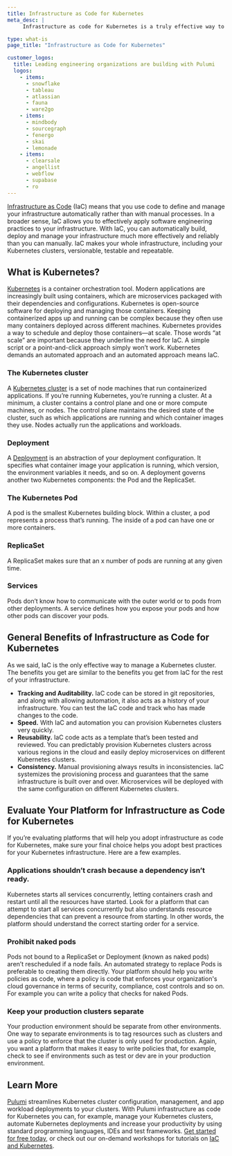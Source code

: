 ```yaml
---
title: Infrastructure as Code for Kubernetes
meta_desc: |
     Infrastructure as code for Kubernetes is a truly effective way to manage your clusters, making them versionable, testable and scalable.

type: what-is
page_title: "Infrastructure as Code for Kubernetes"

customer_logos:
  title: Leading engineering organizations are building with Pulumi
  logos:
    - items:
      - snowflake
      - tableau
      - atlassian
      - fauna
      - ware2go
    - items:
      - mindbody
      - sourcegraph
      - fenergo
      - skai
      - lemonade
    - items:
      - clearsale
      - angellist
      - webflow
      - supabase
      - ro
---
```


[Infrastructure as Code](/what-is/what-is-infrastructure-as-code/) (IaC) means that you use code to define and manage your infrastructure automatically rather than with manual processes. In a broader sense, IaC allows you to effectively apply software engineering practices to your infrastructure. With IaC, you can automatically build, deploy and manage your infrastructure much more effectively and reliably than you can manually. IaC makes your whole infrastructure, including your Kubernetes clusters, versionable, testable and repeatable.

## What is Kubernetes?

[Kubernetes](/blog/kubernetes-fundamentals-part-one/) is a container orchestration tool. Modern applications are increasingly built using containers, which are microservices packaged with their dependencies and configurations. Kubernetes is open-source software for deploying and managing those containers. Keeping containerized apps up and running can be complex because they often use many containers deployed across different machines. Kubernetes provides a way to schedule and deploy those containers—at scale. Those words “at scale” are important because they underline the need for IaC. A simple script or a point-and-click approach simply won’t work. Kubernetes demands an automated approach and an automated approach means IaC.

### The Kubernetes cluster

A [Kubernetes cluster](/blog/kubernetes-fundamentals-part-one#anatomy-of-a-cluster) is a set of node machines that run containerized applications. If you’re running Kubernetes, you’re running a cluster. At a minimum, a cluster contains a control plane and one or more compute machines, or nodes. The control plane maintains the desired state of the cluster, such as which applications are running and which container images they use. Nodes actually run the applications and workloads.

### Deployment

A [Deployment](/blog/kubernetes-fundamentals-part-one#deployment) is an abstraction of your deployment configuration. It specifies what container image your application is running, which version, the environment variables it needs, and so on. A deployment governs another two Kubernetes components: the Pod and the ReplicaSet.

### The Kubernetes Pod

A pod is the smallest Kubernetes building block. Within a cluster, a pod represents a process that’s running. The inside of a pod can have one or more containers.

### ReplicaSet

A ReplicaSet makes sure that an x number of pods are running at any given time.

### Services

Pods don’t know how to communicate with the outer world or to pods from other deployments. A service defines how you expose your pods and how other pods can discover your pods.

## General Benefits of Infrastructure as Code for Kubernetes

As we said, IaC is the only effective way to manage a Kubernetes cluster. The benefits you get are similar to the benefits you get from IaC for the rest of your infrastructure.

- **Tracking and Auditability.** IaC code can be stored in git repositories, and along with allowing automation, it also acts as a history of your infrastructure. You can test the IaC code and track who has made changes to the code.
- **Speed.** With IaC and automation you can provision Kubernetes clusters very quickly.
- **Reusability.** IaC code acts as a template that’s been tested and reviewed. You can predictably provision Kubernetes clusters across various regions in the cloud and easily deploy microservices on different Kubernetes clusters.
- **Consistency.** Manual provisioning always results in inconsistencies. IaC systemizes the provisioning process and guarantees that the same infrastructure is built over and over. Microservices will be deployed with the same configuration on different Kubernetes clusters.

## Evaluate Your Platform for Infrastructure as Code for Kubernetes

If you’re evaluating platforms that will help you adopt infrastructure as code for Kubernetes, make sure your final choice helps you adopt best practices for your Kubernetes infrastructure. Here are a few examples.

### Applications shouldn’t crash because a dependency isn’t ready.

Kubernetes starts all services concurrently, letting containers crash and restart until all the resources have started. Look for a platform that can attempt to start all services concurrently but also understands resource dependencies that can prevent a resource from starting. In other words, the platform should understand the correct starting order for a service.

### Prohibit naked pods

Pods not bound to a ReplicaSet or Deployment (known as naked pods) aren’t rescheduled if a node fails. An automated strategy to replace Pods is preferable to creating them directly. Your platform should help you write policies as code, where a policy is code that enforces your organization's cloud governance in terms of security, compliance, cost controls and so on. For example you can write a policy that checks for naked Pods.

### Keep your production clusters separate

Your production environment should be separate from other environments. One way to separate environments is to tag resources such as clusters and use a policy to enforce that the cluster is only used for production. Again, you want a platform that makes it easy to write policies that, for example, check to see if environments such as test or dev are in your production environment.

## Learn More

[Pulumi](/) streamlines Kubernetes cluster configuration, management, and app workload deployments to your clusters. With Pulumi infrastructure as code for Kubernetes you can, for example, manage your Kubernetes clusters, automate Kubernetes deployments and increase your productivity by using standard programming languages, IDEs and test frameworks. [Get started for free today](/docs/get-started/), or check out our on-demand workshops for tutorials on [IaC and Kubernetes](/events/from-zero-to-production-in-kubernetes/).
